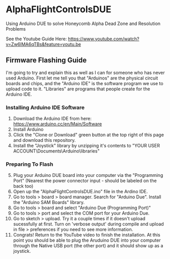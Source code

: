 # AlphaFlightControlsDUE
Using Arduino DUE to solve Honeycomb Alpha Dead Zone and Resolution Problems

See the Youtube Guide Here: https://www.youtube.com/watch?v=Zw6lMA6qTBs&feature=youtu.be

## Firmware Flashing Guide

I'm going to try and explain this as well as I can for someone who has never used Arduino. First let me tell you that "Arduinos" are the physical circuit boards and chips, and the "Arduino IDE" is the software program we use to upload code to it. "Libraries" are programs that people create for the Arduino IDE. 

### Installing Arduino IDE Software

1) Download the Arduino IDE from here: https://www.arduino.cc/en/Main/Software
2) Install Arduino 
3) Click the "Clone or Download" green button at the top right of this page and download this repository.
4) Install the "Joystick" library by unzipping it's contents to "YOUR USER ACCOUNT\Documents\Arduino\libraries"

### Preparing To Flash

5) Plug your Arduino DUE board into your computer via the "Programming Port" (Nearest the power connector input - should be labeled on the back too)
6) Open up the "AlphaFlightControlsDUE.ino" file in the Ardino IDE. 
7) Go to tools > board > board manager. Search for "Arduino Due". Install the "Arduino SAM Boards" library.
8) Go to tools > board and select "Arduino Due (Programming Port)"
9) Go to tools > port and select the COM port for your Arduino Due. 
10) Go to sketch > upload. Try it a couple times if it doesn't upload sucessfully at first. Turn on 'verbose output' during compile and upload in file > preferences if you need to see more information.
11) Congrats! Return to the YouTube video to finish the installation. At this point you should be able to plug the Aruduino DUE into your computer through the Native USB port (the other port) and it should show up as a joystick.

